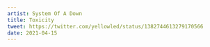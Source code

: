 ```yaml
---
artist: System Of A Down
title: Toxicity
tweet: https://twitter.com/yellowled/status/1382744613279170566
date: 2021-04-15
---
```


